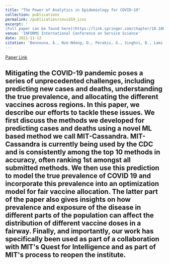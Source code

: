 ```yaml
---
title: "The Power of Analytics in Epidemiology for COVID-19"
collection: publications
permalink: /publication/covid19_icss
excerpt: '
[Full paper can be found here](https://link.springer.com/chapter/10.1007/978-3-030-90275-9_21)'
venue: 'INFORMS International Conference on Service Science'
date: 2021-11-12
citation: 'Bennouna, A., Nze-Ndong, D., Perakis, G., Singhvi, D., Lami, O. S., Spantidakis, Y., Thayaparan, L., Tsiourvas, A., & Weisberg, S. (2022). COVID-19: Prediction, prevalence, and the operations of vaccine allocation. Manufacturing & Service Operations Management.'
---
```

[Paper Link](https://link.springer.com/chapter/10.1007/978-3-030-90275-9_21)

Mitigating the COVID-19 pandemic poses a series of unprecedented challenges, including predicting new cases and deaths, understanding the true prevalence, and allocating the different vaccines across regions. In this paper, we describe our efforts to tackle these issues. We first discuss the methods we developed for predicting cases and deaths using a novel ML based method we call MIT-Cassandra. MIT-Cassandra is currently being used by the CDC and is consistently among the top 10 methods in accuracy, often ranking 1st amongst all submitted methods. We then use this prediction to model the true prevalence of COVID 19 and incorporate this prevalence into an optimization model for fair vaccine allocation. The latter part of the paper also gives insights on how prevalence and exposure of the disease in different parts of the population can affect the distribution of different vaccine doses in a fairway. Finally, and importantly, our work has specifically been used as part of a collaboration with MIT's Quest for Intelligence and as part of MIT's process to reopen the institute.
---
